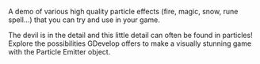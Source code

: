 A demo of various high quality particle effects (fire, magic, snow, rune spell...) that you can try and use in your game.

The devil is in the detail and this little detail can often be found in particles! Explore the possibilities GDevelop offers to make a visually stunning game with the Particle Emitter object.